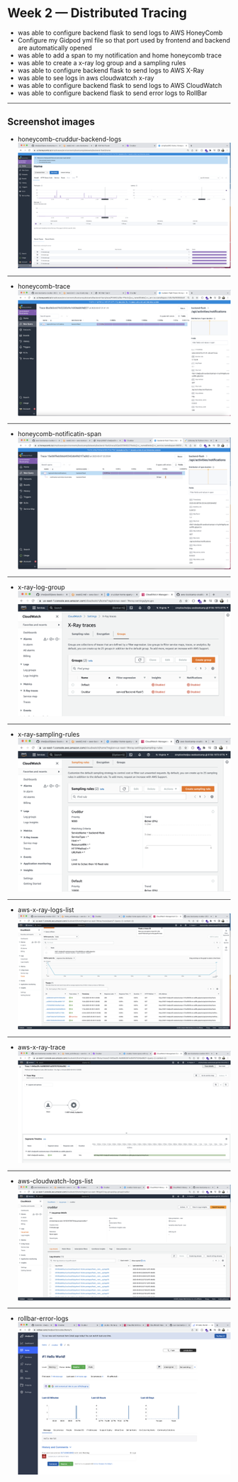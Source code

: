 # Week 2 — Distributed Tracing

- was able to configure backend flask to send logs to AWS HoneyComb
- Configure my Gidpod yml file so that port used by frontend and backend are automatically opened
- was able to add a span to my notification and home honeycomb trace
- was able to create a x-ray log group and a sampling rules
- was able to configure backend flask to send logs to AWS X-Ray
- was able to see logs in aws cloudwatcxh x-ray
- was able to configure backend flask to send logs to AWS CloudWatch
- was able to configure backend flask to send error logs to RollBar


---
##  Screenshot images


- honeycomb-cruddur-backend-logs
![honeycomb-cruddur-backend-logs](assets/honeycomb-cruddur-backend-logs.png)

---

- honeycomb-trace
![honeycomb-trace](assets/honeycomb-trace.png)

---

- honeycomb-notificatin-span
![honeycomb-notificatin-span](assets/honeycomb-notificatin-span.png)

---

- x-ray-log-group
![x-ray-log-group](assets/x-ray-log-group.png)

---

- x-ray-sampling-rules
![x-ray-sampling-rules](assets/x-ray-sampling-rules.png)

---

- aws-x-ray-logs-list
![aws-x-ray-logs-list](assets/aws-x-ray-logs-list.png)

---

- aws-x-ray-trace
![aws-x-ray-trace](assets/aws-x-ray-trace.png)

---

- aws-cloudwatch-logs-list
![aws-cloudwatch-logs-list](assets/aws-cloudwatch-logs-list.png)

---

- rollbar-error-logs
![rollbar-error-logs](assets/rollbar-error-logs.png)
